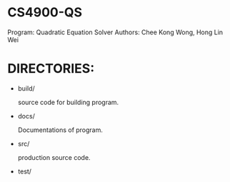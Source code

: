 # CS4900-QS
Program: Quadratic Equation Solver
Authors: Chee Kong Wong, Hong Lin Wei

# DIRECTORIES:
  * build/

     source code for building program.
     <br />  

  * docs/

     Documentations of program.
     <br />  

  * src/

     production source code.
     <br />  

  * test/

     <no clude what to put yet>
     <br />  
